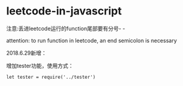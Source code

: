 # leetcode-in-javascript

注意:丢进leetcode运行的function尾部要有分号- -

attention: to run function in leetcode, an end semicolon is necessary

2018.6.29新增：

增加tester功能，使用方式：

`let tester = require('../tester')`
